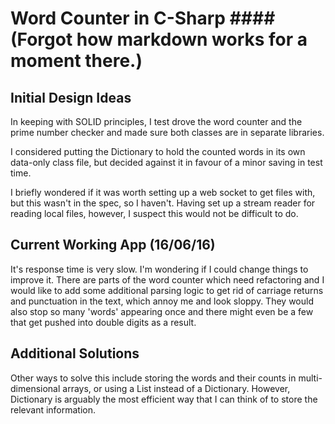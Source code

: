 
# Word Counter in C-Sharp #### (Forgot how markdown works for a moment there.)

## Initial Design Ideas

In keeping with SOLID principles, I test drove the word counter and the prime number checker and made sure both classes are in separate libraries.

I considered putting the Dictionary to hold the counted words in its own data-only class file, but decided against it in favour of a minor saving in test time.

I briefly wondered if it was worth setting up a web socket to get files with, but this wasn't in the spec, so I haven't.  Having set up a stream reader for reading local files, however, I suspect this would not be difficult to do.

## Current Working App (16/06/16)

It's response time is very slow.  I'm wondering if I could change things to improve it.  There are parts of the word counter which need refactoring and I would like to add some additional parsing logic to get rid of carriage returns and punctuation in the text, which annoy me and look sloppy.  They would also stop so many 'words' appearing once and there might even be a few that get pushed into double digits as a result.

## Additional Solutions

Other ways to solve this include storing the words and their counts in multi-dimensional arrays, or using a List<string> instead of a Dictionary.  However, Dictionary is arguably the most efficient way that I can think of to store the relevant information.
